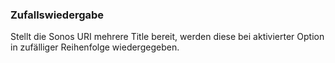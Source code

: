 ﻿### Zufallswiedergabe

Stellt die Sonos URI mehrere Title bereit, werden diese bei aktivierter Option in zufälliger Reihenfolge wiedergegeben.

